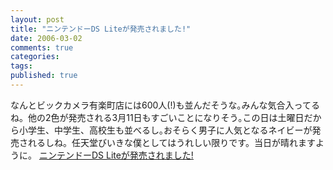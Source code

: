 ```yaml
---
layout: post
title: "ニンテンドーDS Liteが発売されました!"
date: 2006-03-02
comments: true
categories:
tags:
published: true
---
```



なんとビックカメラ有楽町店には600人(!)も並んだそうな｡みんな気合入ってるね。他の2色が発売される3月11日もすごいことになりそう｡この日は土曜日だから小学生、中学生、高校生も並べるし｡おそらく男子に人気となるネイビーが発売されるしね。任天堂びいきな僕としてはうれしい限りです。当日が晴れますように。
[ニンテンドーDS Liteが発売されました!](http://www.famitsu.com/index.html)
